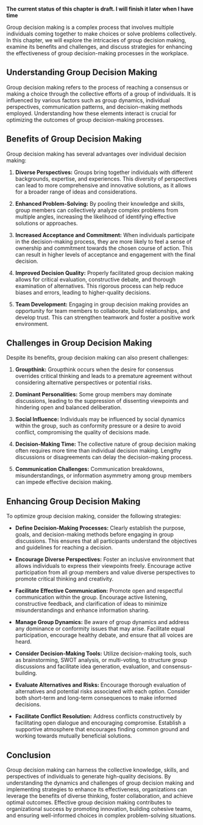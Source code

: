 **The current status of this chapter is draft. I will finish it later when I have time**

Group decision making is a complex process that involves multiple individuals coming together to make choices or solve problems collectively. In this chapter, we will explore the intricacies of group decision making, examine its benefits and challenges, and discuss strategies for enhancing the effectiveness of group decision-making processes in the workplace.

**Understanding Group Decision Making**
---------------------------------------

Group decision making refers to the process of reaching a consensus or making a choice through the collective efforts of a group of individuals. It is influenced by various factors such as group dynamics, individual perspectives, communication patterns, and decision-making methods employed. Understanding how these elements interact is crucial for optimizing the outcomes of group decision-making processes.

**Benefits of Group Decision Making**
-------------------------------------

Group decision making has several advantages over individual decision making:

1. **Diverse Perspectives:** Groups bring together individuals with different backgrounds, expertise, and experiences. This diversity of perspectives can lead to more comprehensive and innovative solutions, as it allows for a broader range of ideas and considerations.

2. **Enhanced Problem-Solving:** By pooling their knowledge and skills, group members can collectively analyze complex problems from multiple angles, increasing the likelihood of identifying effective solutions or approaches.

3. **Increased Acceptance and Commitment:** When individuals participate in the decision-making process, they are more likely to feel a sense of ownership and commitment towards the chosen course of action. This can result in higher levels of acceptance and engagement with the final decision.

4. **Improved Decision Quality:** Properly facilitated group decision making allows for critical evaluation, constructive debate, and thorough examination of alternatives. This rigorous process can help reduce biases and errors, leading to higher-quality decisions.

5. **Team Development:** Engaging in group decision making provides an opportunity for team members to collaborate, build relationships, and develop trust. This can strengthen teamwork and foster a positive work environment.

**Challenges in Group Decision Making**
---------------------------------------

Despite its benefits, group decision making can also present challenges:

1. **Groupthink:** Groupthink occurs when the desire for consensus overrides critical thinking and leads to a premature agreement without considering alternative perspectives or potential risks.

2. **Dominant Personalities:** Some group members may dominate discussions, leading to the suppression of dissenting viewpoints and hindering open and balanced deliberation.

3. **Social Influence:** Individuals may be influenced by social dynamics within the group, such as conformity pressure or a desire to avoid conflict, compromising the quality of decisions made.

4. **Decision-Making Time:** The collective nature of group decision making often requires more time than individual decision making. Lengthy discussions or disagreements can delay the decision-making process.

5. **Communication Challenges:** Communication breakdowns, misunderstandings, or information asymmetry among group members can impede effective decision making.

**Enhancing Group Decision Making**
-----------------------------------

To optimize group decision making, consider the following strategies:

* **Define Decision-Making Processes:** Clearly establish the purpose, goals, and decision-making methods before engaging in group discussions. This ensures that all participants understand the objectives and guidelines for reaching a decision.

* **Encourage Diverse Perspectives:** Foster an inclusive environment that allows individuals to express their viewpoints freely. Encourage active participation from all group members and value diverse perspectives to promote critical thinking and creativity.

* **Facilitate Effective Communication:** Promote open and respectful communication within the group. Encourage active listening, constructive feedback, and clarification of ideas to minimize misunderstandings and enhance information sharing.

* **Manage Group Dynamics:** Be aware of group dynamics and address any dominance or conformity issues that may arise. Facilitate equal participation, encourage healthy debate, and ensure that all voices are heard.

* **Consider Decision-Making Tools:** Utilize decision-making tools, such as brainstorming, SWOT analysis, or multi-voting, to structure group discussions and facilitate idea generation, evaluation, and consensus-building.

* **Evaluate Alternatives and Risks:** Encourage thorough evaluation of alternatives and potential risks associated with each option. Consider both short-term and long-term consequences to make informed decisions.

* **Facilitate Conflict Resolution:** Address conflicts constructively by facilitating open dialogue and encouraging compromise. Establish a supportive atmosphere that encourages finding common ground and working towards mutually beneficial solutions.

**Conclusion**
--------------

Group decision making can harness the collective knowledge, skills, and perspectives of individuals to generate high-quality decisions. By understanding the dynamics and challenges of group decision making and implementing strategies to enhance its effectiveness, organizations can leverage the benefits of diverse thinking, foster collaboration, and achieve optimal outcomes. Effective group decision making contributes to organizational success by promoting innovation, building cohesive teams, and ensuring well-informed choices in complex problem-solving situations.
